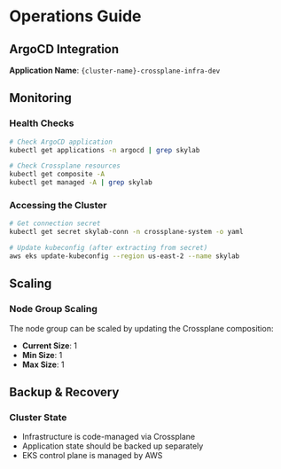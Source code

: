 
# Operations Guide

## ArgoCD Integration

**Application Name**: `{cluster-name}-crossplane-infra-dev`

## Monitoring

### Health Checks
```bash
# Check ArgoCD application
kubectl get applications -n argocd | grep skylab

# Check Crossplane resources
kubectl get composite -A
kubectl get managed -A | grep skylab
```

### Accessing the Cluster
```bash
# Get connection secret
kubectl get secret skylab-conn -n crossplane-system -o yaml

# Update kubeconfig (after extracting from secret)
aws eks update-kubeconfig --region us-east-2 --name skylab
```

## Scaling

### Node Group Scaling
The node group can be scaled by updating the Crossplane composition:
- **Current Size**: 1
- **Min Size**: 1
- **Max Size**: 1

## Backup & Recovery

### Cluster State
- Infrastructure is code-managed via Crossplane
- Application state should be backed up separately
- EKS control plane is managed by AWS
